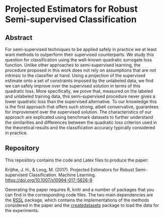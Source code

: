 # Projected Estimators for Robust Semi-supervised Classification

## Abstract
For semi-supervised techniques to be applied safely in practice we at least want methods to outperform their supervised counterparts. We study this question for classification using the well-known quadratic surrogate loss function. Unlike other approaches to semi-supervised learning, the procedure proposed in this work does not rely on assumptions that are not intrinsic to the classifier at hand. Using a projection of the supervised estimate onto a set of constraints imposed by the unlabeled data, we find we can safely improve over the supervised solution in terms of this quadratic loss. More specifically, we prove that, measured on the labeled and unlabeled training data, this semi-supervised procedure never gives a lower quadratic loss than the supervised alternative. To our knowledge this is the first approach that offers such strong, albeit conservative, guarantees for improvement over the supervised solution. The characteristics of our approach are explicated using benchmark datasets to further understand the similarities and differences between the quadratic loss criterion used in the theoretical results and the classification accuracy typically considered in practice.

## Repository
This repository contains the code and Latex files to produce the paper:

Krijthe, J. H., & Loog, M. (2017). Projected Estimators for Robust Semi-supervised Classification. Machine Learning. https://doi.org/10.1007/s10994-017-5626-8

Generating the paper requires R, knitr and a number of packages that you can find in the corresponding code files. The two main dependencies are the [RSSL](https://www.github.com/jkrijthe/RSSL) package, which contains the implementations of the methods considered in the paper and the [createdatasets](https://www.github.com/jkrijthe/createdatasets) package to load the data for the experiments.